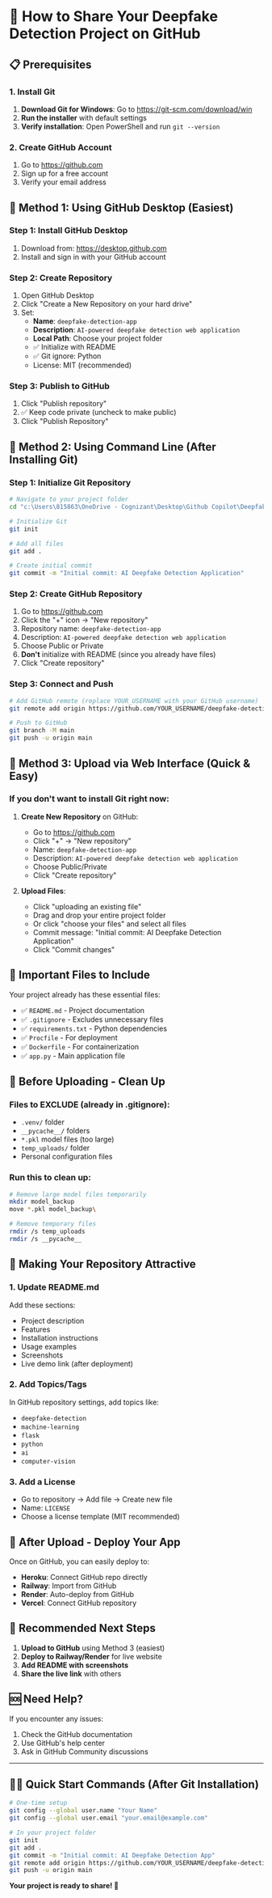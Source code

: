 # 🚀 How to Share Your Deepfake Detection Project on GitHub

## 📋 Prerequisites

### 1. Install Git
1. **Download Git for Windows**: Go to https://git-scm.com/download/win
2. **Run the installer** with default settings
3. **Verify installation**: Open PowerShell and run `git --version`

### 2. Create GitHub Account
1. Go to https://github.com
2. Sign up for a free account
3. Verify your email address

## 🎯 Method 1: Using GitHub Desktop (Easiest)

### Step 1: Install GitHub Desktop
1. Download from: https://desktop.github.com
2. Install and sign in with your GitHub account

### Step 2: Create Repository
1. Open GitHub Desktop
2. Click "Create a New Repository on your hard drive"
3. Set:
   - **Name**: `deepfake-detection-app`
   - **Description**: `AI-powered deepfake detection web application`
   - **Local Path**: Choose your project folder
   - ✅ Initialize with README
   - ✅ Git ignore: Python
   - License: MIT (recommended)

### Step 3: Publish to GitHub
1. Click "Publish repository"
2. ✅ Keep code private (uncheck to make public)
3. Click "Publish Repository"

## 🎯 Method 2: Using Command Line (After Installing Git)

### Step 1: Initialize Git Repository
```bash
# Navigate to your project folder
cd "c:\Users\815863\OneDrive - Cognizant\Desktop\Github Copilot\Deepfake detection"

# Initialize Git
git init

# Add all files
git add .

# Create initial commit
git commit -m "Initial commit: AI Deepfake Detection Application"
```

### Step 2: Create GitHub Repository
1. Go to https://github.com
2. Click the "+" icon → "New repository"
3. Repository name: `deepfake-detection-app`
4. Description: `AI-powered deepfake detection web application`
5. Choose Public or Private
6. **Don't** initialize with README (since you already have files)
7. Click "Create repository"

### Step 3: Connect and Push
```bash
# Add GitHub remote (replace YOUR_USERNAME with your GitHub username)
git remote add origin https://github.com/YOUR_USERNAME/deepfake-detection-app.git

# Push to GitHub
git branch -M main
git push -u origin main
```

## 🎯 Method 3: Upload via Web Interface (Quick & Easy)

### If you don't want to install Git right now:

1. **Create New Repository** on GitHub:
   - Go to https://github.com
   - Click "+" → "New repository"
   - Name: `deepfake-detection-app`
   - Description: `AI-powered deepfake detection web application`
   - Choose Public/Private
   - Click "Create repository"

2. **Upload Files**:
   - Click "uploading an existing file"
   - Drag and drop your entire project folder
   - Or click "choose your files" and select all files
   - Commit message: "Initial commit: AI Deepfake Detection Application"
   - Click "Commit changes"

## 📁 Important Files to Include

Your project already has these essential files:
- ✅ `README.md` - Project documentation
- ✅ `.gitignore` - Excludes unnecessary files
- ✅ `requirements.txt` - Python dependencies
- ✅ `Procfile` - For deployment
- ✅ `Dockerfile` - For containerization
- ✅ `app.py` - Main application file

## 🔧 Before Uploading - Clean Up

### Files to EXCLUDE (already in .gitignore):
- `.venv/` folder
- `__pycache__/` folders
- `*.pkl` model files (too large)
- `temp_uploads/` folder
- Personal configuration files

### Run this to clean up:
```bash
# Remove large model files temporarily
mkdir model_backup
move *.pkl model_backup\

# Remove temporary files
rmdir /s temp_uploads
rmdir /s __pycache__
```

## 🌟 Making Your Repository Attractive

### 1. Update README.md
Add these sections:
- Project description
- Features
- Installation instructions
- Usage examples
- Screenshots
- Live demo link (after deployment)

### 2. Add Topics/Tags
In GitHub repository settings, add topics like:
- `deepfake-detection`
- `machine-learning`
- `flask`
- `python`
- `ai`
- `computer-vision`

### 3. Add a License
- Go to repository → Add file → Create new file
- Name: `LICENSE`
- Choose a license template (MIT recommended)

## 🚀 After Upload - Deploy Your App

Once on GitHub, you can easily deploy to:
- **Heroku**: Connect GitHub repo directly
- **Railway**: Import from GitHub
- **Render**: Auto-deploy from GitHub
- **Vercel**: Connect GitHub repository

## 🎯 Recommended Next Steps

1. **Upload to GitHub** using Method 3 (easiest)
2. **Deploy to Railway/Render** for live website
3. **Add README with screenshots**
4. **Share the live link** with others

## 🆘 Need Help?

If you encounter any issues:
1. Check the GitHub documentation
2. Use GitHub's help center
3. Ask in GitHub Community discussions

---

## 🏃‍♂️ Quick Start Commands (After Git Installation)

```bash
# One-time setup
git config --global user.name "Your Name"
git config --global user.email "your.email@example.com"

# In your project folder
git init
git add .
git commit -m "Initial commit: AI Deepfake Detection App"
git remote add origin https://github.com/YOUR_USERNAME/deepfake-detection-app.git
git push -u origin main
```

**Your project is ready to share! 🎉**
